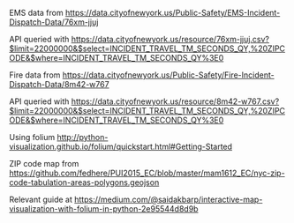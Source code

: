 EMS data from https://data.cityofnewyork.us/Public-Safety/EMS-Incident-Dispatch-Data/76xm-jjuj

API queried with https://data.cityofnewyork.us/resource/76xm-jjuj.csv?$limit=22000000&$select=INCIDENT_TRAVEL_TM_SECONDS_QY,%20ZIPCODE&$where=INCIDENT_TRAVEL_TM_SECONDS_QY%3E0

Fire data from https://data.cityofnewyork.us/Public-Safety/Fire-Incident-Dispatch-Data/8m42-w767

API queried with https://data.cityofnewyork.us/resource/8m42-w767.csv?$limit=22000000&$select=INCIDENT_TRAVEL_TM_SECONDS_QY,%20ZIPCODE&$where=INCIDENT_TRAVEL_TM_SECONDS_QY%3E0

Using folium http://python-visualization.github.io/folium/quickstart.html#Getting-Started

ZIP code map from https://github.com/fedhere/PUI2015_EC/blob/master/mam1612_EC/nyc-zip-code-tabulation-areas-polygons.geojson

Relevant guide at https://medium.com/@saidakbarp/interactive-map-visualization-with-folium-in-python-2e95544d8d9b